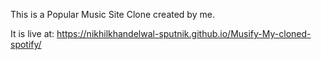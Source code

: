 This is a Popular Music Site Clone created by me.

It is live at: https://nikhilkhandelwal-sputnik.github.io/Musify-My-cloned-spotify/
